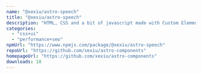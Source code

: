 ```yaml
---
name: "@xexiu/astro-speech"
title: "@xexiu/astro-speech"
description: "HTML, CSS and a bit of javascript made with Custom Elements astro-speech for Astro."
categories:
  - "css+ui"
  - "performance+seo"
npmUrl: "https://www.npmjs.com/package/@xexiu/astro-speech"
repoUrl: "https://github.com/xexiu/astro-components"
homepageUrl: "https://github.com/xexiu/astro-components"
downloads: 18
---
```


